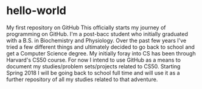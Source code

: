 # hello-world
My first repository on GitHub
This officially starts my journey of programming on GitHub.  I'm a post-bacc student who initially graduated with a B.S. in Biochemistry and Physiology.  Over the past few years I've tried a few different things and ultimately decided to go back to school and get a Computer Science degree.  My initially foray into CS has been through Harvard's CS50 course.  For now I intend to use GitHub as a means to document my studies/problem sets/projects related to CS50.  Starting Spring 2018 I will be going back to school full time and will use it as a further repository of all my studies related to that adventure.

